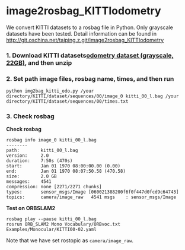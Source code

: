 image2rosbag_KITTIodometry
======
We convert KITTI datasets to a rosbag file in Python. Only grayscale datasets have been tested. Detail information can be found in
http://git.oschina.net/taiping.z.git/image2rosbag_KITTIodometry

### 1. Download KITTI datasets[odometry dataset (grayscale, 22GB)](http://www.cvlibs.net/datasets/kitti/eval_odometry.php), and then unzip

### 2. Set path image files, rosbag name, times, and then run
```
python img2bag_kitti_odo.py /your directory/KITTI/dataset/sequences/00/image_0 kitti_00_l.bag /your directory/KITTI/dataset/sequences/00/times.txt
```
### 3. Check rosbag
**Check rosbag**
```
rosbag info image_0 kitti_00_l.bag
--------
path:        kitti_00_l.bag
version:     2.0
duration:    7:50s (470s)
start:       Jan 01 1970 08:00:00.00 (0.00)
end:         Jan 01 1970 08:07:50.58 (470.58)
size:        2.0 GB
messages:    4541
compression: none [2271/2271 chunks]
types:       sensor_msgs/Image [060021388200f6f0f447d0fcd9c64743]
topics:      camera/image_raw   4541 msgs    : sensor_msgs/Image
```
**Test on ORBSLAM2**
```
rosbag play --pause kitti_00_l.bag
rosrun ORB_SLAM2 Mono Vocabulary/ORBvoc.txt Examples/Monocular/KITTI00-02.yaml 
```
Note that we have set rostopic as ```camera/image_raw```.

